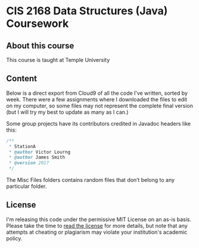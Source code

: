 # CIS 2168 Data Structures (Java) Coursework

## About this course

This course is taught at Temple University

## Content

Below is a direct export from Cloud9 of all the code I’ve written, sorted by week. There were a few assignments where I downloaded the files to edit on my computer, so some files may not represent the complete final version (but I will try my best to update as many as I can.)

Some group projects have its contributors credited in Javadoc headers like this:

````java
/**
 * StationA
 * @author Victor Lourng
 * @author James Smith
 * @version	2017
 */
````

The Misc Files folders contains random files that don’t belong to any particular folder.

## License 

I'm releasing this code under the permissive MIT License on an as-is basis. Please take the time to [read the license](LICENSE.txt) for more details, but note that any attempts at cheating or plagiarism may violate your institution's academic policy.